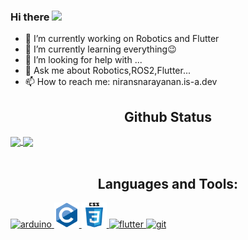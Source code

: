 ### Hi there <img src="https://raw.githubusercontent.com/MartinHeinz/MartinHeinz/master/wave.gif" width="30px">

<!--
**nirans2002/nirans2002** is a ✨ _special_ ✨ repository because its `README.md` (this file) appears on your GitHub profile.

Here are some ideas to get you started:
-->

- 🔭 I’m currently working on Robotics and Flutter
- 🌱 I’m currently learning everything😉
- 🤔 I’m looking for help with ...
- 💬 Ask me about Robotics,ROS2,Flutter...
- 📫 How to reach me: niransnarayanan.is-a.dev
  
<!--- ⚡ Fun fact: ...-->
<!--- 👯 I’m looking to collaborate on -->

 <h2 align="center"> Github Status </h2>

<div display="flex" justify-content="center"> 
     <a href="">
      <img align="center" src="https://github-readme-stats-sigma-five.vercel.app/api?username=nirans2002&show_icons=true&include_all_commits=true&count_private=true&theme=react&line_height=50" />
    </a>
    <a href="">
      <img align="center" src="https://github-readme-stats.vercel.app/api/top-langs/?username=nirans2002&theme=react&line_height=50"/>
    </a>
</div>
<br>
<h2 align="center"> Languages and Tools: </h2>
<div display="flex" justify-content="center"> 
  <a href="https://www.arduino.cc/" target="_blank"> 
   <img src="https://cdn.worldvectorlogo.com/logos/arduino-1.svg" alt="arduino" width="40" height="40"/>
 </a>
 <a href="https://www.cprogramming.com/" target="_blank"> 
  <img src="https://raw.githubusercontent.com/devicons/devicon/master/icons/c/c-original.svg" alt="c" width="40" height="40"/> 
 </a> 
 <a href="https://www.w3schools.com/css/" target="_blank"> 
  <img src="https://raw.githubusercontent.com/devicons/devicon/master/icons/css3/css3-original-wordmark.svg" alt="css3" width="40" height="40"/> 
 </a>
 <a href="https://flutter.dev" target="_blank"> 
  <img src="https://www.vectorlogo.zone/logos/flutterio/flutterio-icon.svg" alt="flutter" width="40" height="40"/> 
 </a> 
 <a href="https://git-scm.com/" target="_blank"> 
  <img src="https://www.vectorlogo.zone/logos/git-scm/git-scm-icon.svg" alt="git" width="40" height="40"/>
 </a>
 </div>
